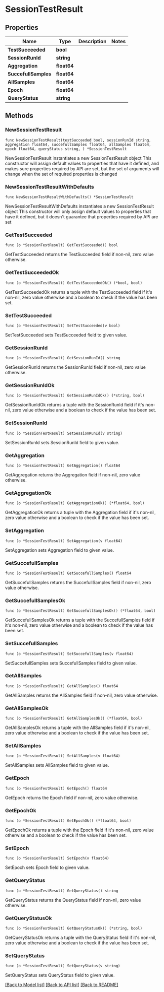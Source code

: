 # SessionTestResult

## Properties

Name | Type | Description | Notes
------------ | ------------- | ------------- | -------------
**TestSucceeded** | **bool** |  | 
**SessionRunId** | **string** |  | 
**Aggregation** | **float64** |  | 
**SuccefullSamples** | **float64** |  | 
**AllSamples** | **float64** |  | 
**Epoch** | **float64** |  | 
**QueryStatus** | **string** |  | 

## Methods

### NewSessionTestResult

`func NewSessionTestResult(testSucceeded bool, sessionRunId string, aggregation float64, succefullSamples float64, allSamples float64, epoch float64, queryStatus string, ) *SessionTestResult`

NewSessionTestResult instantiates a new SessionTestResult object
This constructor will assign default values to properties that have it defined,
and makes sure properties required by API are set, but the set of arguments
will change when the set of required properties is changed

### NewSessionTestResultWithDefaults

`func NewSessionTestResultWithDefaults() *SessionTestResult`

NewSessionTestResultWithDefaults instantiates a new SessionTestResult object
This constructor will only assign default values to properties that have it defined,
but it doesn't guarantee that properties required by API are set

### GetTestSucceeded

`func (o *SessionTestResult) GetTestSucceeded() bool`

GetTestSucceeded returns the TestSucceeded field if non-nil, zero value otherwise.

### GetTestSucceededOk

`func (o *SessionTestResult) GetTestSucceededOk() (*bool, bool)`

GetTestSucceededOk returns a tuple with the TestSucceeded field if it's non-nil, zero value otherwise
and a boolean to check if the value has been set.

### SetTestSucceeded

`func (o *SessionTestResult) SetTestSucceeded(v bool)`

SetTestSucceeded sets TestSucceeded field to given value.


### GetSessionRunId

`func (o *SessionTestResult) GetSessionRunId() string`

GetSessionRunId returns the SessionRunId field if non-nil, zero value otherwise.

### GetSessionRunIdOk

`func (o *SessionTestResult) GetSessionRunIdOk() (*string, bool)`

GetSessionRunIdOk returns a tuple with the SessionRunId field if it's non-nil, zero value otherwise
and a boolean to check if the value has been set.

### SetSessionRunId

`func (o *SessionTestResult) SetSessionRunId(v string)`

SetSessionRunId sets SessionRunId field to given value.


### GetAggregation

`func (o *SessionTestResult) GetAggregation() float64`

GetAggregation returns the Aggregation field if non-nil, zero value otherwise.

### GetAggregationOk

`func (o *SessionTestResult) GetAggregationOk() (*float64, bool)`

GetAggregationOk returns a tuple with the Aggregation field if it's non-nil, zero value otherwise
and a boolean to check if the value has been set.

### SetAggregation

`func (o *SessionTestResult) SetAggregation(v float64)`

SetAggregation sets Aggregation field to given value.


### GetSuccefullSamples

`func (o *SessionTestResult) GetSuccefullSamples() float64`

GetSuccefullSamples returns the SuccefullSamples field if non-nil, zero value otherwise.

### GetSuccefullSamplesOk

`func (o *SessionTestResult) GetSuccefullSamplesOk() (*float64, bool)`

GetSuccefullSamplesOk returns a tuple with the SuccefullSamples field if it's non-nil, zero value otherwise
and a boolean to check if the value has been set.

### SetSuccefullSamples

`func (o *SessionTestResult) SetSuccefullSamples(v float64)`

SetSuccefullSamples sets SuccefullSamples field to given value.


### GetAllSamples

`func (o *SessionTestResult) GetAllSamples() float64`

GetAllSamples returns the AllSamples field if non-nil, zero value otherwise.

### GetAllSamplesOk

`func (o *SessionTestResult) GetAllSamplesOk() (*float64, bool)`

GetAllSamplesOk returns a tuple with the AllSamples field if it's non-nil, zero value otherwise
and a boolean to check if the value has been set.

### SetAllSamples

`func (o *SessionTestResult) SetAllSamples(v float64)`

SetAllSamples sets AllSamples field to given value.


### GetEpoch

`func (o *SessionTestResult) GetEpoch() float64`

GetEpoch returns the Epoch field if non-nil, zero value otherwise.

### GetEpochOk

`func (o *SessionTestResult) GetEpochOk() (*float64, bool)`

GetEpochOk returns a tuple with the Epoch field if it's non-nil, zero value otherwise
and a boolean to check if the value has been set.

### SetEpoch

`func (o *SessionTestResult) SetEpoch(v float64)`

SetEpoch sets Epoch field to given value.


### GetQueryStatus

`func (o *SessionTestResult) GetQueryStatus() string`

GetQueryStatus returns the QueryStatus field if non-nil, zero value otherwise.

### GetQueryStatusOk

`func (o *SessionTestResult) GetQueryStatusOk() (*string, bool)`

GetQueryStatusOk returns a tuple with the QueryStatus field if it's non-nil, zero value otherwise
and a boolean to check if the value has been set.

### SetQueryStatus

`func (o *SessionTestResult) SetQueryStatus(v string)`

SetQueryStatus sets QueryStatus field to given value.



[[Back to Model list]](../README.md#documentation-for-models) [[Back to API list]](../README.md#documentation-for-api-endpoints) [[Back to README]](../README.md)



